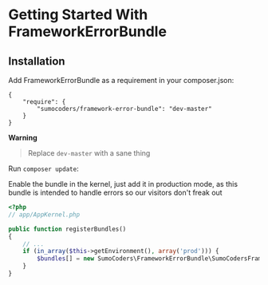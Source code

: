 # Getting Started With FrameworkErrorBundle

## Installation

Add FrameworkErrorBundle as a requirement in your composer.json:

```
{
    "require": {
        "sumocoders/framework-error-bundle": "dev-master"
    }
}
```

**Warning**
> Replace `dev-master` with a sane thing

Run `composer update`:

Enable the bundle in the kernel, just add it in production mode, as this bundle
is intended to handle errors so our visitors don't freak out

```php
<?php
// app/AppKernel.php

public function registerBundles()
{
    // ...
    if (in_array($this->getEnvironment(), array('prod'))) {
        $bundles[] = new SumoCoders\FrameworkErrorBundle\SumoCodersFrameworkErrorBundle();
    }
}
```
